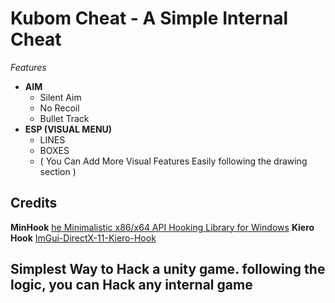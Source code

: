 # Kubom Cheat - A Simple Internal Cheat
*Features*
 - **AIM**
	 - Silent Aim
	 - No Recoil
	 - Bullet Track
- **ESP (VISUAL MENU)**
	- LINES
	- BOXES
	- ( You Can Add More Visual Features Easily following the drawing section )

## Credits
**MinHook**  [he Minimalistic x86/x64 API Hooking Library for Windows](https://github.com/TsudaKageyu/minhook)
**Kiero Hook** [ImGui-DirectX-11-Kiero-Hook](https://github.com/rdbo/ImGui-DirectX-11-Kiero-Hook)

## Simplest Way to Hack a unity game. following the logic, you can Hack any internal game
